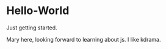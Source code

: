 # Hello-World
Just getting started.

Mary here, looking forward to learning about js. I like kdrama.
